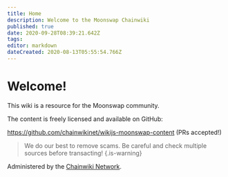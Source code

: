 ```yaml
---
title: Home
description: Welcome to the Moonswap Chainwiki
published: true
date: 2020-09-28T08:39:21.642Z
tags: 
editor: markdown
dateCreated: 2020-08-13T05:55:54.766Z
---
```


# Welcome!
This wiki is a resource for the Moonswap community.

The content is freely licensed and available on GitHub:

https://github.com/chainwikinet/wikijs-moonswap-content (PRs accepted!)

> We do our best to remove scams. Be careful and check multiple sources before transacting!
{.is-warning}


Administered by the [Chainwiki Network](https://meta.chainwiki.dev/).